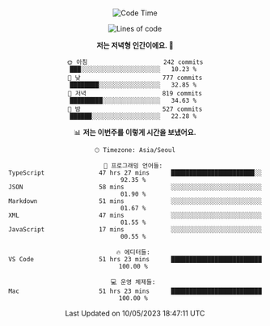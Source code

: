 <div align="center">

<br />

 <!--START_SECTION:waka-->
![Code Time](http://img.shields.io/badge/Code%20Time-553%20hrs%2025%20mins-blue)

![Lines of code](https://img.shields.io/badge/%EC%A0%80%EB%8A%94%20%EC%97%AC%ED%83%9C%EA%B9%8C%EC%A7%80%20-2.8%20million%20%EC%A4%84%EC%9D%98%20%EC%BD%94%EB%93%9C%EB%A5%BC%20%EC%9E%91%EC%84%B1%ED%96%88%EC%96%B4%EC%9A%94.-blue)

**저는 저녁형 인간이에요. 🦉** 

```text
🌞 아침                     242 commits         ███░░░░░░░░░░░░░░░░░░░░░░   10.23 % 
🌆 낮　                     777 commits         ████████░░░░░░░░░░░░░░░░░   32.85 % 
🌃 저녁                     819 commits         █████████░░░░░░░░░░░░░░░░   34.63 % 
🌙 밤　                     527 commits         ██████░░░░░░░░░░░░░░░░░░░   22.28 % 
```


📊 **저는 이번주를 이렇게 시간을 보냈어요.** 

```text
🕑︎ Timezone: Asia/Seoul

💬 프로그래밍 언어들: 
TypeScript               47 hrs 27 mins      ███████████████████████░░   92.35 % 
JSON                     58 mins             ░░░░░░░░░░░░░░░░░░░░░░░░░   01.90 % 
Markdown                 51 mins             ░░░░░░░░░░░░░░░░░░░░░░░░░   01.67 % 
XML                      47 mins             ░░░░░░░░░░░░░░░░░░░░░░░░░   01.55 % 
JavaScript               17 mins             ░░░░░░░░░░░░░░░░░░░░░░░░░   00.55 % 

🔥 에디터들: 
VS Code                  51 hrs 23 mins      █████████████████████████   100.00 % 

💻 운영 체제들: 
Mac                      51 hrs 23 mins      █████████████████████████   100.00 % 
```


 Last Updated on 10/05/2023 18:47:11 UTC
<!--END_SECTION:waka-->

</div>
